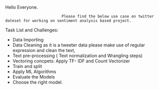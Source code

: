 Hello Everyone.

                             Please find the below use case on twitter dateset for working on sentiment analysis based project. 

Task List and Challenges: 

* Data Importing 
* Data Cleaning as it is a tweeter data please make use of regular expression and clean the text,
* Text pre-processing ( Text normalization and Wrangling steps) 
* Vectoring  concpets: Apply TF- IDF and Count Vectorizer 
* Train and split
* Apply ML Algorithms
* Evaluate the Models
* Choose the right model.
